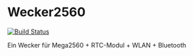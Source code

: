 # Wecker2560
[![Build Status](https://travis-ci.org/leonardoInf/Wecker.svg?branch=master)](https://travis-ci.org/leonardoInf/Wecker)


Ein Wecker für Mega2560 + RTC-Modul + WLAN + Bluetooth


